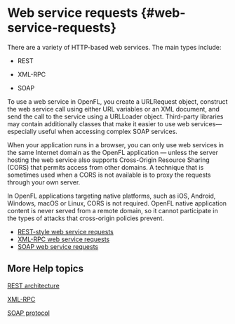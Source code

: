 # Web service requests {#web-service-requests}

There are a variety of HTTP-based web services. The main types include:

- REST

- XML-RPC

- SOAP

To use a web service in OpenFL, you create a URLRequest object, construct the
web service call using either URL variables or an XML document, and send the
call to the service using a URLLoader object. Third-party libraries may contain
additionally classes that make it easier to use web services—especially useful
when accessing complex SOAP services.

When your application runs in a browser, you can only use web services in the
same Internet domain as the OpenFL application — unless the server hosting the
web service also supports Cross-Origin Resource Sharing (CORS) that permits
access from other domains. A technique that is sometimes used when a CORS is not
available is to proxy the requests through your own server.

In OpenFL applications targeting native platforms, such as iOS, Android,
Windows, macOS or Linux, CORS is not required. OpenFL native application content
is never served from a remote domain, so it cannot participate in the types of
attacks that cross-origin policies prevent.

- [REST-style web service requests](./rest-style-web-service-requests.md)
- [XML-RPC web service requests](./xml-rpc-web-service-requests.md)
- [SOAP web service requests](./soap-web-service-requests.md)

## More Help topics

[REST architecture](http://www.ics.uci.edu/~fielding/pubs/dissertation/rest_arch_style.htm)

[XML-RPC](http://en.wikipedia.org/wiki/XML-RPC)

[SOAP protocol](http://www.w3.org/TR/soap/)
